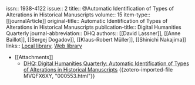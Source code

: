 issn:: 1938-4122
issue:: 2
title:: @Automatic Identification of Types of Alterations in Historical Manuscripts
volume:: 15
item-type:: [[journalArticle]]
original-title:: Automatic Identification of Types of Alterations in Historical Manuscripts
publication-title:: Digital Humanities Quarterly
journal-abbreviation:: DHQ
authors:: [[David Lassner]], [[Anne Baillot]], [[Sergej Dogadov]], [[Klaus-Robert Müller]], [[Shinichi Nakajima]]
links:: [Local library](zotero://select/groups/2386895/items/4UI4FA6F), [Web library](https://www.zotero.org/groups/2386895/items/4UI4FA6F)

- [[Attachments]]
	- [DHQ: Digital Humanities Quarterly: Automatic Identification of Types of Alterations in Historical Manuscripts](http://www.digitalhumanities.org/dhq/vol/15/2/000553/000553.html) {{zotero-imported-file MVQFX6XY, "000553.html"}}